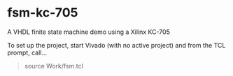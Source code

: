 # fsm-kc-705
A VHDL finite state machine demo using a Xilinx KC-705

To set up the project, start Vivado (with no active project) and from the TCL prompt, call...
> source Work/fsm.tcl
